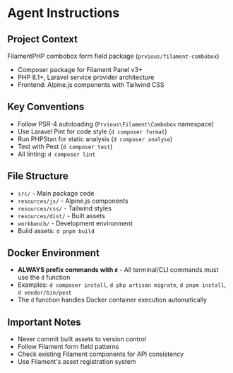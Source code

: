 # Agent Instructions

## Project Context

FilamentPHP combobox form field package (`prvious/filament-combobox`)

-   Composer package for Filament Panel v3+
-   PHP 8.1+, Laravel service provider architecture
-   Frontend: Alpine.js components with Tailwind CSS

## Key Conventions

-   Follow PSR-4 autoloading (`Prvious\Filament\Combobox` namespace)
-   Use Laravel Pint for code style (`d composer format`)
-   Run PHPStan for static analysis (`d composer analyse`)
-   Test with Pest (`d composer test`)
-   All linting: `d composer lint`

## File Structure

-   `src/` - Main package code
-   `resources/js/` - Alpine.js components
-   `resources/css/` - Tailwind styles
-   `resources/dist/` - Built assets
-   `workbench/` - Development environment
-   Build assets: `d pnpm build`

## Docker Environment

-   **ALWAYS prefix commands with `d`** - All terminal/CLI commands must use the `d` function
-   Examples: `d composer install`, `d php artisan migrate`, `d pnpm install`, `d vendor/bin/pest`
-   The `d` function handles Docker container execution automatically

## Important Notes

-   Never commit built assets to version control
-   Follow Filament form field patterns
-   Check existing Filament components for API consistency
-   Use Filament's asset registration system
